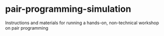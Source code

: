 # pair-programming-simulation
Instructions and materials for running a hands-on, non-technical workshop on pair programming
